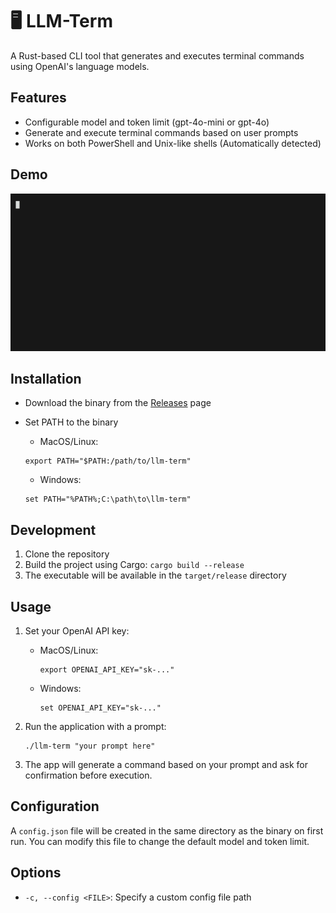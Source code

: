 # 🖥️ LLM-Term

A Rust-based CLI tool that generates and executes terminal commands using OpenAI's language models.

## Features

- Configurable model and token limit (gpt-4o-mini or gpt-4o)
- Generate and execute terminal commands based on user prompts
- Works on both PowerShell and Unix-like shells (Automatically detected)

## Demo

![LLM-Term Demo](vhs-video/demo.gif)

## Installation

- Download the binary from the [Releases](https://github.com/dh1011/llm-term/releases) page

- Set PATH to the binary

    - MacOS/Linux:
    ```
    export PATH="$PATH:/path/to/llm-term"
    ```

    - Windows:
    ```
    set PATH="%PATH%;C:\path\to\llm-term"
    ```

## Development

1. Clone the repository
2. Build the project using Cargo: `cargo build --release`
3. The executable will be available in the `target/release` directory

## Usage

1. Set your OpenAI API key:

   - MacOS/Linux:
     ```
     export OPENAI_API_KEY="sk-..."
     ```
   - Windows:
     ```
     set OPENAI_API_KEY="sk-..."
     ```

2. Run the application with a prompt:

   ```
   ./llm-term "your prompt here"
   ```

3. The app will generate a command based on your prompt and ask for confirmation before execution.

## Configuration

A `config.json` file will be created in the same directory as the binary on first run. You can modify this file to change the default model and token limit.

## Options

- `-c, --config <FILE>`: Specify a custom config file path
